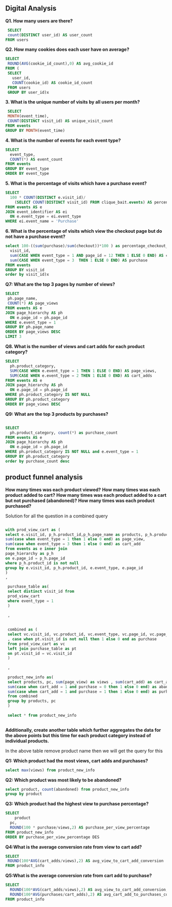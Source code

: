 ## Digital Analysis

**Q1. How many users are there?**
  
 ```sql 
  SELECT
  count(DISTINCT user_id) AS user_count
FROM users
 ```

 **Q2. How many cookies does each user have on average?**
 
 ```sql
 SELECT
  ROUND(AVG(cookie_id_count),0) AS avg_cookie_id
FROM (
  SELECT
    user_id,
    COUNT(cookie_id) AS cookie_id_count
  FROM users
  GROUP BY user_id)x
  ```

**3. What is the unique number of visits by all users per month?**

 ```sql
  SELECT
  MONTH(event_time),
  COUNT(DISTINCT visit_id) AS unique_visit_count
FROM events
GROUP BY MONTH(event_time)
```

**4. What is the number of events for each event type?**
```sql
SELECT
  event_type,
  COUNT(*) AS event_count
FROM events
GROUP BY event_type
ORDER BY event_type
```

**5. What is the percentage of visits which have a purchase event?**

```sql
SELECT
  100 * COUNT(DISTINCT e.visit_id)/
    (SELECT COUNT(DISTINCT visit_id) FROM clique_bait.events) AS percentage_purchase
FROM events AS e
JOIN event_identifier AS ei
  ON e.event_type = ei.event_type
WHERE ei.event_name = 'Purchase'
```


**6. What is the percentage of visits which view the checkout page but do not have a purchase event?**

```sql
select 100-((sum(purchase)/sum(checkout))*100 ) as percentage_checkout_view_with_no_purchase from (SELECT
  visit_id,
  sum(CASE WHEN event_type = 1 AND page_id = 12 THEN 1 ELSE 0 END) AS checkout,
  sum(CASE WHEN event_type = 3  THEN 1 ELSE 0 END) AS purchase
FROM events
GROUP BY visit_id
order by visit_id)x
```


**Q7: What are the top 3 pages by number of views?**


```sql
SELECT
 ph.page_name,
 COUNT(*) AS page_views
FROM events AS e
JOIN page_hierarchy AS ph
  ON e.page_id = ph.page_id
WHERE e.event_type = 1
GROUP BY ph.page_name
ORDER BY page_views DESC
LIMIT 3
```



**Q8. What is the number of views and cart adds for each product category?**

```sql
SELECT
  ph.product_category,
  SUM(CASE WHEN e.event_type = 1 THEN 1 ELSE 0 END) AS page_views,
  SUM(CASE WHEN e.event_type = 2 THEN 1 ELSE 0 END) AS cart_adds
FROM events AS e
JOIN page_hierarchy AS ph
  ON e.page_id = ph.page_id
WHERE ph.product_category IS NOT NULL
GROUP BY ph.product_category
ORDER BY page_views DESC
```


**Q9: What are the top 3 products by purchases?**

```sql

SELECT
  ph.product_category, count(*) as purchase_count
FROM events AS e
JOIN page_hierarchy AS ph
  ON e.page_id = ph.page_id
WHERE ph.product_category IS NOT NULL and e.event_type = 1
GROUP BY ph.product_category
order by purchase_count desc
```


## product funnel analysis



**How many times was each product viewed?**
**How many times was each product added to cart?**
**How many times was each product added to a cart but not purchased (abandoned)?**
**How many times was each product purchased?**



Solution for all the question in a combined query

```sql

with prod_view_cart as (
select e.visit_id, p_h.product_id,p_h.page_name as products, p_h.product_category as pc, e.event_type, e.page_id,
sum(case when event_type = 1 then 1 else 0 end) as page_view,
sum(case when event_type = 3 then 1 else 0 end) as cart_add
from events as e inner join
page_hierarchy as p_h
on e.page_id = p_h.page_id
where p_h.product_id is not null
group by e.visit_id, p_h.product_id, e.event_type, e.page_id
)
,

 purchase_table as(
 select distinct visit_id from
 prod_view_cart
 where event_type = 1
 )
 
 ,
 
 
 combined as (
 select vc.visit_id, vc.product_id, vc.event_type, vc.page_id, vc.page_view, vc.cart_add, vc.products, pc
 , case when pt.visit_id is not null then 1 else 0 end as purchase
 from prod_view_cart as vc
 left join purchase_table as pt
 on pt.visit_id = vc.visit_id
 )
 
 ,
 
 product_new_info as(
 select products, pc, sum(page_view) as views , sum(cart_add) as cart_add,
 sum(case when cart_add = 1 and purchase = 0 then 1 else 0 end) as abandoned,
 sum(case when cart_add = 1 and purchase = 1 then 1 else 0 end) as purhcase
 from combined
 group by products, pc
 )
 
 select * from product_new_info
 
```

**Additionally, create another table which further aggregates the data for the above points but this time for each product category instead of individual products.**


In the above table remove product name then we will get the query for this



**Q1: Which product had the most views, cart adds and purchases?**
```sql
select max(views) from product_new_info
```


**Q2: Which product was most likely to be abandoned?**
 
 ```sql
select product, count(abandoned) from product_new_info
group by product
```


**Q3: Which product had the highest view to purchase percentage?**

```sql
SELECT
    product
  pc,
  ROUND(100 * purchase/views,2) AS purchase_per_view_percentage
FROM product_new_info
ORDER BY purchase_per_view_percentage DES
```
 
**Q4:What is the average conversion rate from view to cart add?**
 
 ```sql
SELECT
  ROUND(100*AVG(cart_adds/views),2) AS avg_view_to_cart_add_conversion
FROM product_info
```




**Q5:What is the average conversion rate from cart add to purchase?**
```sql
SELECT
  ROUND(100*AVG(cart_adds/views),2) AS avg_view_to_cart_add_conversion,
  ROUND(100*AVG(purchases/cart_adds),2) AS avg_cart_add_to_purchases_conversion_rate
FROM product_info
```